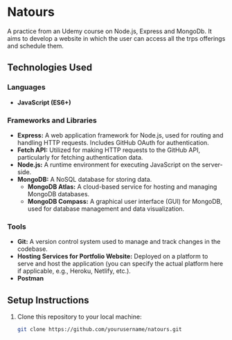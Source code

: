 # Natours

A practice from an Udemy course on Node.js, Express and MongoDb.
It aims to develop a website in which the user can access all the trps offerings and schedule them.


## Technologies Used

### Languages
- **JavaScript (ES6+)**

### Frameworks and Libraries
- **Express:** A web application framework for Node.js, used for routing and handling HTTP requests. Includes GitHub OAuth for authentication.
- **Fetch API:** Utilized for making HTTP requests to the GitHub API, particularly for fetching authentication data.
- **Node.js:** A runtime environment for executing JavaScript on the server-side.
- **MongoDB:** A NoSQL database for storing data.
  - **MongoDB Atlas:** A cloud-based service for hosting and managing MongoDB databases.
  - **MongoDB Compass:** A graphical user interface (GUI) for MongoDB, used for database management and data visualization.

### Tools
- **Git:** A version control system used to manage and track changes in the codebase.
- **Hosting Services for Portfolio Website:** Deployed on a platform to serve and host the application (you can specify the actual platform here if applicable, e.g., Heroku, Netlify, etc.).
- **Postman**

## Setup Instructions

1. Clone this repository to your local machine:
   ```bash
   git clone https://github.com/yourusername/natours.git
